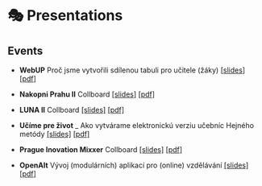 # 🎭 Presentations


<!--TODO: Write description-->



## Events


- **WebUP** Proč jsme vytvořili sdílenou tabuli pro učitele (žáky)
[[slides]](https://docs.google.com/presentation/d/1wNHwdK6cDJ1TdGEdZF0Uj_gtTredw7xVWntrCquElUw/edit?usp=sharing)
[[pdf]](./2020-05-21%20_%20WebUP%20_%20Pro%C4%8D%20jsme%20vytvo%C5%99ili%20sd%C3%ADlenou%20tabuli%20pro%20u%C4%8Ditele%20%28%C5%BE%C3%A1ky%29.pdf)

- **Nakopni Prahu II** Collboard
[[slides]](https://docs.google.com/presentation/d/1iYOC3zolk812Zu8DqvO_Cj5LpngfImuPeDjz2i_tdfA/edit?usp=sharing)
[[pdf]](./2021-06-26%20_%20Nakopni%20Prahu%20II%20_%20Collboard.pdf)

- **LUNA II** Collboard
[[slides]](https://docs.google.com/presentation/d/1Ma4bV_rYnoraB7Yk937pEIGy5NrEMXoY-bu5qLXOV4s/edit?usp=sharing)
[[pdf]](./2021-07-29%20_%20LUNA%20II%20_%20Collboard.pdf)

- **Učíme pre život** _ Ako vytvárame elektronickú verziu učebníc Hejného metódy
[[slides]](https://docs.google.com/presentation/d/1rAZpV07YVPLONIdS4ZG8dNBfjnQuJsEEiYuIAoHaZa0/edit?usp=sharing)
[[pdf]](./2021-09-18%20_%20U%C4%8D%C3%ADme%20pre%20%C5%BEivot%20_%20Ako%20vytv%C3%A1rame%20elektronick%C3%BA%20verziu%20u%C4%8Debn%C3%ADc%20Hejn%C3%A9ho%20met%C3%B3dy_%20.pdf)

- **Prague Inovation Mixxer** Collboard
[[slides]](https://docs.google.com/presentation/d/1ak8Ax2wT_wa-Bnm_r32DhSZO-5gl2NUE4WMV18eP0rw/edit?usp=sharing)
[[pdf]](./2022-04-20%20_%20Prague%20Inovation%20Mixxer%20_%20Collboard.pdf)

- **OpenAlt** Vývoj (modulárních) aplikací pro (online) vzdělávání
[[slides]](https://docs.google.com/presentation/d/1XdMTMUJ17IRLQHtvfVvbMrpsKnaCxGjYUBjQfNi8m7I/edit?usp=sharing)
[[pdf]](./2022-10-18%20_%20OpenAlt%20_%20V%C3%BDvoj%20%28modul%C3%A1rn%C3%ADch%29%20aplikac%C3%AD%20pro%20%28online%29%20vzd%C4%9Bl%C3%A1v%C3%A1n%C3%AD.pdf)







<!--TODO: Reverse !!! -->